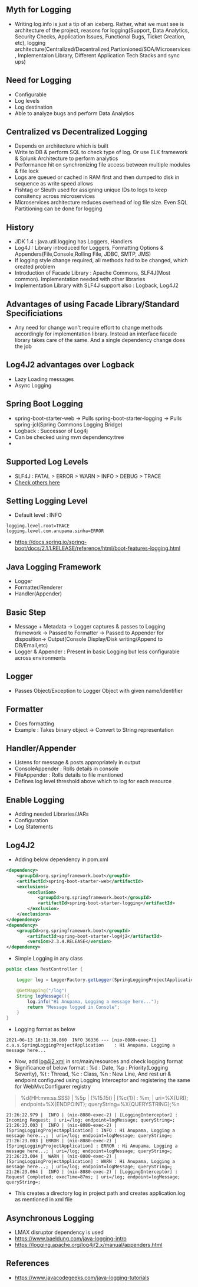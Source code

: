 ## Myth for Logging
* Writing log.info is just a tip of an iceberg. Rather, what we must see is architecture of the project, reasons for logging(Support, Data Analytics, Security Checks, Application Issues, Functional Bugs, Ticket Creation, etc), logging architecture(Centralized/Decentralized,Partionioned/SOA/Microservices, Implementaion Library, Different Application Tech Stacks and sync ups)

## Need for Logging
* Configurable
* Log levels
* Log destination
* Able to analyze bugs and perform Data Analytics

## Centralized vs Decentralized Logging
* Depends on architecture which is built
* Write to DB & perform SQL to check type of log. Or use ELK framework & Splunk Architecture to perform analytics
* Performance hit on synchronizing file access between multiple modules & file lock
* Logs are queued or cached in RAM first and then dumped to disk in sequence as write speed allows
* Fishtag or Sleuth used for assigning unique IDs to logs to keep consitency across microservices
* Microservices architecture reduces overhead of log file size. Even SQL Partitioning can be done for logging

## History
* JDK 1.4 : java.util.logging has Loggers, Handlers
* Log4J : Library introduced for Loggers, Formatting Options & Appenders(File,Console,Rolling File, JDBC, SMTP, JMS)
* If logging style change required, all methods had to be changed, which created problem
* Introduction of Facade Library : Apache Commons, SLF4J(Most common). Implementation needed with other libraries
* Implementation Library with SLF4J support also : Logback, Log4J2

## Advantages of using Facade Library/Standard Specificiations
* Any need for change won't require effort to change methods accordingly for implementation library. Instead an interface facade library takes care of the same. And a single dependency change does the job

## Log4J2 advantages over Logback
* Lazy Loading messages
* Async Logging

## Spring Boot Logging
* spring-boot-starter-web -> Pulls spring-boot-starter-logging -> Pulls spring-jcl(Spring Commons Logging Bridge)
* Logback : Successor of Log4j
* Can be checked using mvn dependency:tree
* 
## Supported Log Levels
* SLF4J : FATAL > ERROR > WARN > INFO > DEBUG > TRACE
* [Check others here](https://www.javacodegeeks.com/java-logging-tutorials)

## Setting Logging Level
* Default level : INFO

```properties
logging.level.root=TRACE
logging.level.com.anupama.sinha=ERROR
```

* https://docs.spring.io/spring-boot/docs/2.1.1.RELEASE/reference/html/boot-features-logging.html

## Java Logging Framework
* Logger
* Formatter/Renderer
* Handler(Appender)

## Basic Step
* Message + Metadata -> Logger captures & passes to Logging framework -> Passed to Formatter -> Passed to Appender for disposition-> Output(Console Display/Disk writing/Append to DB/Email,etc)
* Logger & Appender : Present in basic Logging but less configurable across environments

## Logger
* Passes Object/Exception to Logger Object with given name/identifier

## Formatter
* Does formatting
* Example : Takes binary object -> Convert to String representation

## Handler/Appender
* Listens for message & posts appropriately in output
* ConsoleAppender : Rolls details in console
* FileAppender : Rolls details to file mentioned
* Defines log level threshold above which to log for each resource

## Enable Logging
* Adding needed Libraries/JARs
* Configuration
* Log Statements

## Log4J2
* Adding below dependency in pom.xml

```xml
<dependency>
	<groupId>org.springframework.boot</groupId>
	<artifactId>spring-boot-starter-web</artifactId>
	<exclusions>
	    <exclusion>
	        <groupId>org.springframework.boot</groupId>
			<artifactId>spring-boot-starter-logging</artifactId>
		</exclusion>
	</exclusions>
</dependency>
<dependency>
	<groupId>org.springframework.boot</groupId>
		<artifactId>spring-boot-starter-log4j2</artifactId>
		<version>2.3.4.RELEASE</version>
</dependency>
```

* Simple Logging in any class

```java 
public class RestController {

    Logger log = LoggerFactory.getLogger(SpringLoggingProjectApplication.class);

    @GetMapping("/log")
    String logMessage(){
        log.info("Hi Anupama, Logging a message here...");
        return "Message logged in Console";
    }
}
```

* Logging format as below

```text
2021-06-13 18:11:38.860  INFO 36336 --- [nio-8080-exec-1] c.a.s.SpringLoggingProjectApplication    : Hi Anupama, Logging a message here...
```

* Now, add [log4j2.xml](https://github.com/anupama-sinha/spring-logging-project/blob/master/src/main/resources/log4j2.xml) in src/main/resources and check logging format
* Significance of below format : %d : Date, %p : Priority(Logging Severity), %t : Thread, %c : Class, %n : New Line, And rest uri & endpoint configured using Logging Interceptor and registering the same for WebMvcConfigurer registry

>  %d{HH:mm:ss.SSS} | %5p | (%15.15t) | [%c{1}] : %m; | uri=%X{URI}; endpoint=%X{ENDPOINT}; queryString=%X{QUERYSTRING};%n


```text
21:26:22.979 |  INFO | (nio-8080-exec-2) | [LoggingInterceptor] : Incoming Request; | uri=/log; endpoint=logMessage; queryString=;
21:26:23.003 |  INFO | (nio-8080-exec-2) | [SpringLoggingProjectApplication] : INFO : Hi Anupama, Logging a message here...; | uri=/log; endpoint=logMessage; queryString=;
21:26:23.003 | ERROR | (nio-8080-exec-2) | [SpringLoggingProjectApplication] : ERROR : Hi Anupama, Logging a message here...; | uri=/log; endpoint=logMessage; queryString=;
21:26:23.004 |  WARN | (nio-8080-exec-2) | [SpringLoggingProjectApplication] : WARN : Hi Anupama, Logging a message here...; | uri=/log; endpoint=logMessage; queryString=;
21:26:23.064 |  INFO | (nio-8080-exec-2) | [LoggingInterceptor] : Request Completed; execTime=87ms; | uri=/log; endpoint=logMessage; queryString=;
```
 
* This creates a directory log in project path and creates application.log as mentioned in xml file

## Asynchronous Logging
* LMAX disruptor dependency is used
* https://www.baeldung.com/java-logging-intro
* https://logging.apache.org/log4j/2.x/manual/appenders.html

## References
* https://www.javacodegeeks.com/java-logging-tutorials
